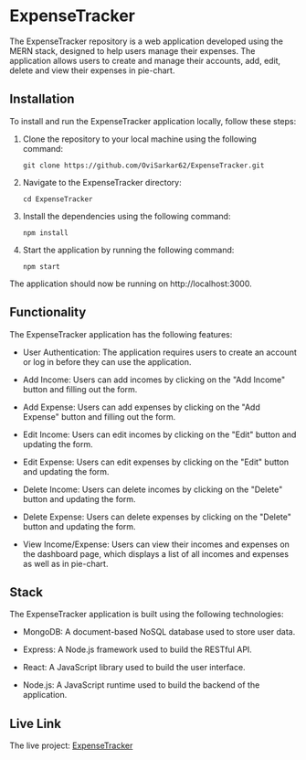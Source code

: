# ExpenseTracker

The ExpenseTracker repository is a web application developed using the MERN stack, designed to help users manage their expenses. The application allows users to create and manage their accounts, add, edit, delete and view their expenses in pie-chart.

## Installation

To install and run the ExpenseTracker application locally, follow these steps:

1. Clone the repository to your local machine using the following command:

       git clone https://github.com/OviSarkar62/ExpenseTracker.git
       
2. Navigate to the ExpenseTracker directory:

       cd ExpenseTracker
   
3. Install the dependencies using the following command:

       npm install
      
4. Start the application by running the following command:

       npm start

The application should now be running on http://localhost:3000.

## Functionality

The ExpenseTracker application has the following features:

- User Authentication: The application requires users to create an account or log in before they can use the application.

- Add Income: Users can add incomes by clicking on the "Add Income" button and filling out the form.

- Add Expense: Users can add expenses by clicking on the "Add Expense" button and filling out the form.

- Edit Income: Users can edit incomes by clicking on the "Edit" button and updating the form.

- Edit Expense: Users can edit expenses by clicking on the "Edit" button and updating the form.

- Delete Income: Users can delete incomes by clicking on the "Delete" button and updating the form.

- Delete Expense: Users can delete expenses by clicking on the "Delete" button and updating the form.

- View Income/Expense: Users can view their incomes and expenses on the dashboard page, which displays a list of all incomes and expenses as well as in pie-chart.

## Stack

The ExpenseTracker application is built using the following technologies:
- MongoDB: A document-based NoSQL database used to store user data.

- Express: A Node.js framework used to build the RESTful API.

- React: A JavaScript library used to build the user interface.

- Node.js: A JavaScript runtime used to build the backend of the application.

## Live Link
The live project: [ExpenseTracker](https://expense-tracker-ten-zeta.vercel.app/login)
